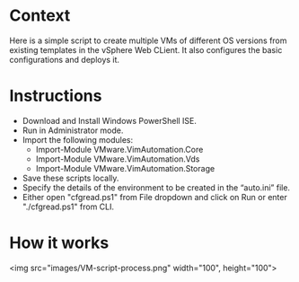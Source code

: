
# Context
Here is a simple script to create multiple VMs of different OS versions from existing templates in the vSphere Web CLient. 
It also configures the basic configurations and deploys it.

# Instructions

* Download and Install Windows PowerShell ISE.
* Run in Administrator mode.
* Import the following modules: 
    * Import-Module VMware.VimAutomation.Core 
    * Import-Module VMware.VimAutomation.Vds 
    * Import-Module VMware.VimAutomation.Storage
* Save these scripts locally. 
* Specify the details of the environment to be created in the “auto.ini” file.
* Either open "cfgread.ps1" from File dropdown and click on Run or enter "./cfgread.ps1" from CLI.

# How it works


<img src="images/VM-script-process.png" width="100", height="100">

